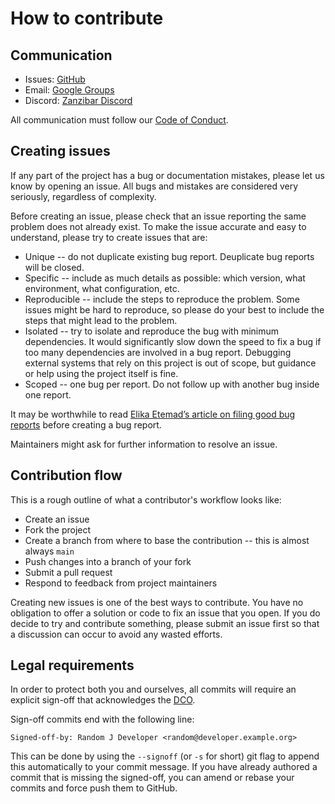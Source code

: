 # How to contribute

## Communication

- Issues: [GitHub](https://github.com/authzed/authzed-go/issues)
- Email: [Google Groups](https://groups.google.com/g/authzed-oss)
- Discord: [Zanzibar Discord](https://discord.gg/jTysUaxXzM)

All communication must follow our [Code of Conduct].

[Code of Conduct]: CODE-OF-CONDUCT.md

## Creating issues

If any part of the project has a bug or documentation mistakes, please let us know by opening an issue.
All bugs and mistakes are considered very seriously, regardless of complexity.

Before creating an issue, please check that an issue reporting the same problem does not already exist.
To make the issue accurate and easy to understand, please try to create issues that are:

- Unique -- do not duplicate existing bug report.
  Deuplicate bug reports will be closed.
- Specific -- include as much details as possible: which version, what environment, what configuration, etc.
- Reproducible -- include the steps to reproduce the problem.
  Some issues might be hard to reproduce, so please do your best to include the steps that might lead to the problem.
- Isolated -- try to isolate and reproduce the bug with minimum dependencies.
  It would significantly slow down the speed to fix a bug if too many dependencies are involved in a bug report.
  Debugging external systems that rely on this project is out of scope, but guidance or help using the project itself is fine.
- Scoped -- one bug per report.
  Do not follow up with another bug inside one report.

It may be worthwhile to read [Elika Etemad’s article on filing good bug reports][filing-good-bugs] before creating a bug report.

Maintainers might ask for further information to resolve an issue.

[filing-good-bugs]: http://fantasai.inkedblade.net/style/talks/filing-good-bugs/

## Contribution flow

This is a rough outline of what a contributor's workflow looks like:

- Create an issue
- Fork the project
- Create a branch from where to base the contribution -- this is almost always `main`
- Push changes into a branch of your fork
- Submit a pull request
- Respond to feedback from project maintainers

Creating new issues is one of the best ways to contribute.
You have no obligation to offer a solution or code to fix an issue that you open.
If you do decide to try and contribute something, please submit an issue first so that a discussion can occur to avoid any wasted efforts.

## Legal requirements

In order to protect both you and ourselves, all commits will require an explicit sign-off that acknowledges the [DCO].

Sign-off commits end with the following line:

```
Signed-off-by: Random J Developer <random@developer.example.org>
```

This can be done by using the `--signoff` (or `-s` for short) git flag to append this automatically to your commit message.
If you have already authored a commit that is missing the signed-off, you can amend or rebase your commits and force push them to GitHub.

[DCO]: /DCO



